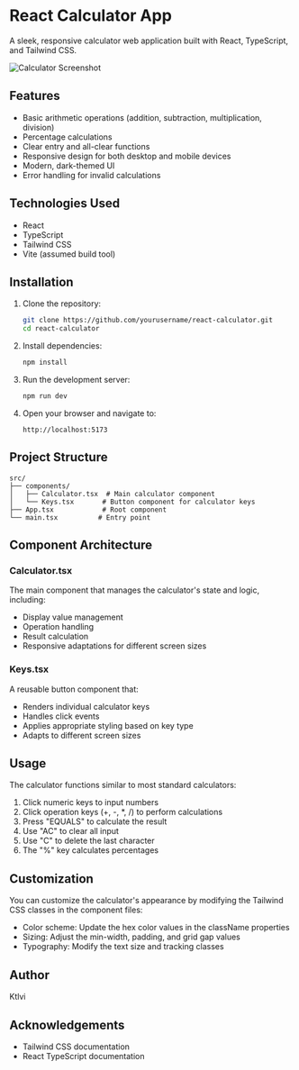 # React Calculator App

A sleek, responsive calculator web application built with React, TypeScript, and Tailwind CSS.

![Calculator Screenshot](https://github.com/user-attachments/assets/7c1f05f7-efc6-4924-a5a5-8b2eecc4d796)


## Features

- Basic arithmetic operations (addition, subtraction, multiplication, division)
- Percentage calculations
- Clear entry and all-clear functions
- Responsive design for both desktop and mobile devices
- Modern, dark-themed UI
- Error handling for invalid calculations

## Technologies Used

- React
- TypeScript
- Tailwind CSS
- Vite (assumed build tool)

## Installation

1. Clone the repository:
   ```bash
   git clone https://github.com/yourusername/react-calculator.git
   cd react-calculator
   ```

2. Install dependencies:
   ```bash
   npm install
   ```

3. Run the development server:
   ```bash
   npm run dev
   ```

4. Open your browser and navigate to:
   ```
   http://localhost:5173
   ```

## Project Structure

```
src/
├── components/
│   ├── Calculator.tsx  # Main calculator component
│   └── Keys.tsx       # Button component for calculator keys
├── App.tsx            # Root component
└── main.tsx          # Entry point
```

## Component Architecture

### Calculator.tsx
The main component that manages the calculator's state and logic, including:
- Display value management
- Operation handling
- Result calculation
- Responsive adaptations for different screen sizes

### Keys.tsx
A reusable button component that:
- Renders individual calculator keys
- Handles click events
- Applies appropriate styling based on key type
- Adapts to different screen sizes

## Usage

The calculator functions similar to most standard calculators:

1. Click numeric keys to input numbers
2. Click operation keys (+, -, *, /) to perform calculations
3. Press "EQUALS" to calculate the result
4. Use "AC" to clear all input
5. Use "C" to delete the last character
6. The "%" key calculates percentages

## Customization

You can customize the calculator's appearance by modifying the Tailwind CSS classes in the component files:

- Color scheme: Update the hex color values in the className properties
- Sizing: Adjust the min-width, padding, and grid gap values
- Typography: Modify the text size and tracking classes

## Author

Ktlvi

## Acknowledgements

- Tailwind CSS documentation
- React TypeScript documentation
